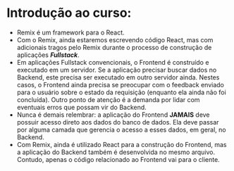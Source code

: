 # Introdução ao curso:

- Remix é um framework para o React.
- Com o Remix, ainda estaremos escrevendo código React, mas com adicionais tragos pelo Remix durante o processo de construção de aplicações ***Fullstack***.
- Em aplicações Fullstack convencionais, o Frontend é construído e executado em um servidor. Se a aplicação precisar buscar dados no Backend, este precisa ser executado em outro servidor ainda. Nestes casos, o Frontend ainda precisa se preocupar com o feedback enviado para o usuário sobre o estado da requisição (enquanto ela ainda não foi concluída). Outro ponto de atenção é a demanda por lidar com eventuais erros que possam vir do Backend.
- Nunca é demais relembrar: a aplicação do Frontend **JAMAIS** deve possuir acesso direto aos dados do banco de dados. Ela deve passar por alguma camada que gerencia o acesso a esses dados, em geral, no Backend.
- Com Remix, ainda é utilizado React para a construção do Frontend, mas a aplicação do Backend também é desenvolvida no mesmo arquivo. Contudo, apenas o código relacionado ao Frontend vai para o cliente.

